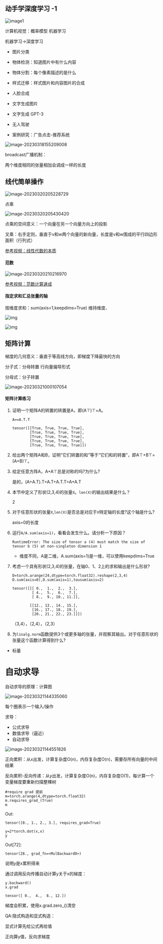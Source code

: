 

## 动手学深度学习 -1 

![image1](img/image-20230321181239508.png)

计算机视觉：概率模型 机器学习

机器学习->深度学习

- 图片分类

- 物体检测：知道图片中有什么内容

- 物体分割：每个像素描述的是什么

- 样式迁移：样式图片和内容图片的合成

- 人脸合成

- 文字生成图片
- 文字生成 GPT-3
- 无人驾驶
- 案例研究：广告点击-推荐系统

![image-20230318155209008](img/image-20230318155209008.png)

broadcast广播机制：

两个维度相同的张量相加会调成一样的长度

## 线代简单操作

![image-20230320205228729](img/image-20230320205228729.png)

点乘

![image-20230320205430420](img/image-20230320205430420.png)

点乘的空间意义：一个向量在另一个向量方向上的投影

叉乘：右手定则，垂直于v和w两个向量的新向量，长度是v和w围成的平行四边形面积（行列式）

[参考视频：线性代数的本质](https://www.bilibili.com/video/BV1ys411472E/?p=12)

#### 范数

![image-20230320210216970](img/image-20230320210216970.png)

[参考视频：范数计算速成](https://www.bilibili.com/video/BV1WZ4y1V7Vo/)

#### 指定求和汇总张量的轴

按维度求和：sum(axis=1,keepdims=True) 维持维度、

![![img](img\image-20230320220746972.png)](img/image-20230320220746972.png)

![img](img/v2-e359e37a0411b04598a5f3fbdc4f1960_r.jpg)

## 矩阵计算

梯度的几何意义：垂直于等高线方向，即梯度下降最快的方向

分子式：分母转置 行向量偏导形式

分母式：分子转置 

![image-20230321000107054](img/image-20230321000107054.png)

#### 矩阵计算练习

1. 证明一个矩阵A的转置的转置是A，即(A⊤)⊤=A。

   ```
   A==A.T.T
   ```

   ```
   tensor([[True, True, True, True],
           [True, True, True, True],
           [True, True, True, True],
           [True, True, True, True],
           [True, True, True, True]])
   ```

2. 给出两个矩阵A和B，证明“它们转置的和”等于“它们和的转置”，即A⊤+B⊤=(A+B)⊤。

   

3. 给定任意方阵A，A+A⊤总是对称的吗?为什么?

   是的，(A+A.T).T=A.T+A.T.T=A+A.T

4. 本节中定义了形状(2,3,4)的张量`X`。`len(X)`的输出结果是什么？

   2

5. 对于任意形状的张量`X`,`len(X)`是否总是对应于`X`特定轴的长度?这个轴是什么?

   axis=0的长度

6. 运行`A/A.sum(axis=1)`，看看会发生什么。请分析一下原因？

   ```
   RuntimeError: The size of tensor a (4) must match the size of tensor b (5) at non-singleton dimension 1
   ```

   - 维度不同，A是二维，A.sum(axis=1)是一维，可以使用keepdims=True

7. 考虑一个具有形状(2,3,4)的张量，在轴0、1、2上的求和输出是什么形状?

   ```
   D=torch.arange(24,dtype=torch.float32).reshape(2,3,4)
   D.sum(axis=0),D.sum(axis=1),tousum(axis=2)
   ```

   ```
   tensor([[[ 0.,  1.,  2.,  3.],
            [ 4.,  5.,  6.,  7.],
            [ 8.,  9., 10., 11.]],
   
           [[12., 13., 14., 15.],
            [16., 17., 18., 19.],
            [20., 21., 22., 23.]]])
   ```

   （3,4），（2,4），（2,3）

8. 为`linalg.norm`函数提供3个或更多轴的张量，并观察其输出。对于任意形状的张量这个函数计算得到什么?

- 标量

# 自动求导

自动求导的原理：计算图

![image-20230321144335060](img/image-20230321144335060.png)

每个圈表示一个输入/操作

求导：

- 公式求导
- 数值求导（逼近）
- 自动求导

![image-20230321144551826](img/image-20230321144551826.png)

正向累积：从x出发，计算复杂度O(n)，内存复杂度O(n)，需要存所有向量的中间结果

反向累积-反向传递：从y出发，计算复杂度O(n)，内存复杂度O(1)，每计算一个变量梯度要重新扫描整棵树

```
#require grad 提前
m=torch.arange(4,dtype=torch.float32)
m.requires_grad_(True)
m
```

Out:

```
tensor([0., 1., 2., 3.], requires_grad=True)
```

```
y=2*torch.dot(x,x)
y
```

Out[72]:

```
tensor(28., grad_fn=<MulBackward0>)
```

说明y是x累积得来

通过调用反向传播自动计算y关于x的梯度：

```
y.backward()
x.grad
```

```
tensor([ 0.,  4.,  8., 12.])
```

梯度会积累，使用x.grad.zero_()清空

QA:隐式构造和显式构造：

显式计算先给公式再给值 

正向算y值，反向求梯度
